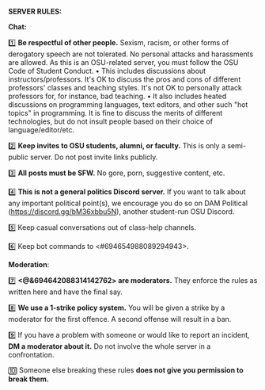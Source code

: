 **SERVER RULES:**

**Chat:**

1️⃣  **Be respectful of other people.** Sexism, racism, or other forms of derogatory speech are not tolerated. No personal attacks and harassments are allowed. As this is an OSU-related server, you must follow the OSU Code of Student Conduct.
   • This includes discussions about instructors/professors. It's OK to discuss the pros and cons of different professors' classes and teaching styles. It's not OK to personally attack professors for, for instance, bad teaching.
   • It also includes heated discussions on programming languages, text editors, and other such "hot topics" in programming. It is fine to discuss the merits of different technologies, but do not insult people based on their choice of language/editor/etc.

2️⃣  **Keep invites to OSU students, alumni, or faculty.** This is only a semi-public server. Do not post invite links publicly.

3️⃣  **All posts must be SFW.** No gore, porn, suggestive content, etc.

4️⃣  **This is not a general politics Discord server.** If you want to talk about any important political point(s), we encourage you do so on DAM Political (<https://discord.gg/bM36xbbu5N>), another student-run OSU Discord.

5️⃣  Keep casual conversations out of class-help channels.

6️⃣  Keep bot commands to <#694654988089294943>.

**Moderation**:

7️⃣  **<@&694642088314142762> are moderators.** They enforce the rules as written here and have the final say.

8️⃣  **We use a 1-strike policy system.** You will be given a strike by a moderator for the first offence. A second offense will result in a ban.

9️⃣  If you have a problem with someone or would like to report an incident, **DM a moderator about it.** Do not involve the whole server in a confrontation.

🔟  Someone else breaking these rules **does not give you permission to break them.**

